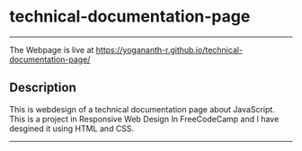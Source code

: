 # technical-documentation-page
---
The Webpage is live at https://yogananth-r.github.io/technical-documentation-page/ <br>
<h2>Description</h2>
This is webdesign of a technical documentation page about JavaScript. <br> This is a project in Responsive Web Design In FreeCodeCamp and I have desgined it using HTML and CSS.
<hr>
